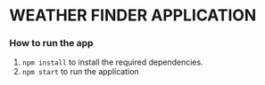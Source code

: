 # WEATHER FINDER APPLICATION

### How to run the app

1. `npm install` to install the required dependencies.
2. `npm start` to run the application
